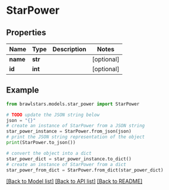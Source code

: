 # StarPower


## Properties

Name | Type | Description | Notes
------------ | ------------- | ------------- | -------------
**name** | **str** |  | [optional] 
**id** | **int** |  | [optional] 

## Example

```python
from brawlstars.models.star_power import StarPower

# TODO update the JSON string below
json = "{}"
# create an instance of StarPower from a JSON string
star_power_instance = StarPower.from_json(json)
# print the JSON string representation of the object
print(StarPower.to_json())

# convert the object into a dict
star_power_dict = star_power_instance.to_dict()
# create an instance of StarPower from a dict
star_power_from_dict = StarPower.from_dict(star_power_dict)
```
[[Back to Model list]](../README.md#documentation-for-models) [[Back to API list]](../README.md#documentation-for-api-endpoints) [[Back to README]](../README.md)


